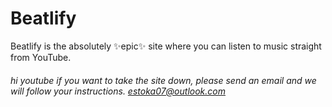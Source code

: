# Beatlify

Beatlify is the absolutely ✨epic✨ site where you can listen to music straight from YouTube.

###### hi youtube if you want to take the site down, please send an email and we will follow your instructions. estoka07@outlook.com
